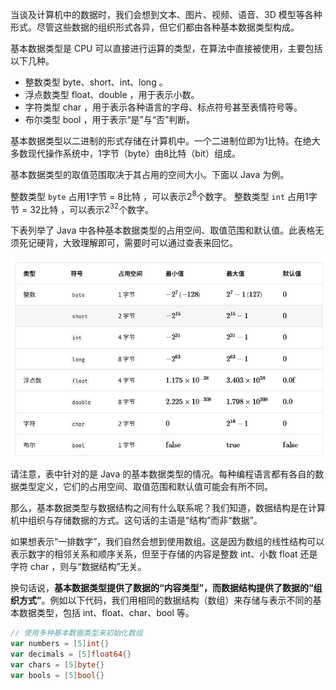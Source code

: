 当谈及计算机中的数据时，我们会想到文本、图片、视频、语音、3D 模型等各种形式。尽管这些数据的组织形式各异，但它们都由各种基本数据类型构成。

基本数据类型是 CPU 可以直接进行运算的类型，在算法中直接被使用，主要包括以下几种。

- 整数类型 byte、short、int、long 。
- 浮点数类型 float、double ，用于表示小数。
- 字符类型 char ，用于表示各种语言的字母、标点符号甚至表情符号等。
- 布尔类型 bool ，用于表示“是”与“否”判断。

基本数据类型以二进制的形式存储在计算机中。一个二进制位即为$1$比特。在绝大多数现代操作系统中，$1$字节（byte）由$8$比特（bit）组成。

基本数据类型的取值范围取决于其占用的空间大小。下面以 Java 为例。

整数类型 `byte` 占用$1$字节 = $8$比特 ，可以表示$2^8$个数字。
整数类型 `int` 占用$1$字节 = $32$比特 ，可以表示$2^32$个数字。

下表列举了 Java 中各种基本数据类型的占用空间、取值范围和默认值。此表格无须死记硬背，大致理解即可，需要时可以通过查表来回忆。

![基本数据类型的占用空间和取值范围](assets/L02_基本数据类型/image.png)

请注意，表中针对的是 Java 的基本数据类型的情况。每种编程语言都有各自的数据类型定义，它们的占用空间、取值范围和默认值可能会有所不同。

那么，基本数据类型与数据结构之间有什么联系呢？我们知道，数据结构是在计算机中组织与存储数据的方式。这句话的主语是“结构”而非“数据”。

如果想表示“一排数字”，我们自然会想到使用数组。这是因为数组的线性结构可以表示数字的相邻关系和顺序关系，但至于存储的内容是整数 int、小数 float 还是字符 char ，则与“数据结构”无关。

换句话说，**基本数据类型提供了数据的“内容类型”，而数据结构提供了数据的“组织方式”**。例如以下代码，我们用相同的数据结构（数组）来存储与表示不同的基本数据类型，包括 int、float、char、bool 等。

```go
// 使用多种基本数据类型来初始化数组
var numbers = [5]int{}
var decimals = [5]float64{}
var chars = [5]byte{}
var bools = [5]bool{}
```